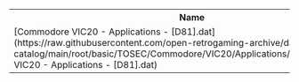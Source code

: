 <table>
<tr><th>Name</th><th>Size</th></tr>
<tr><td>[Commodore VIC20 - Applications - [D81].dat](https://raw.githubusercontent.com/open-retrogaming-archive/dat-catalog/main/root/basic/TOSEC/Commodore/VIC20/Applications/[D81]/Commodore VIC20 - Applications - [D81].dat)</td><td>1836</td></tr>
</table>
